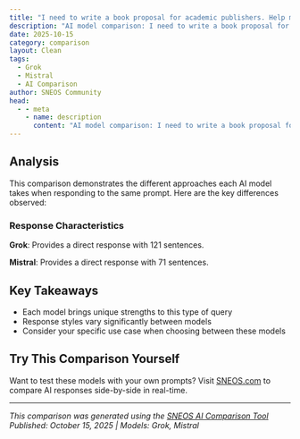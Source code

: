 ```yaml
---
title: "I need to write a book proposal for academic publishers. Help me: 1) Research appropriate publishers and series"
description: "AI model comparison: I need to write a book proposal for academic publishers. Help me: 1) Research appropriate publishers..."
date: 2025-10-15
category: comparison
layout: Clean
tags:
  - Grok
  - Mistral
  - AI Comparison
author: SNEOS Community
head:
  - - meta
    - name: description
      content: "AI model comparison: I need to write a book proposal for academic publishers. Help me: 1) Research appropriate publishers and series..."
---
```


<ChatComparison
  title="I need to write a book proposal for academic publishers. Help me: 1) Research appropriate publishers and series"
  prompt="I need to write a book proposal for academic publishers. Help me: 1) Research appropriate publishers and series"
  :responses='{"Grok": "Below, I\u0027ll help you develop a book proposal for academic publishers by focusing on your first request: researching appropriate publishers and series. Since you didn\u0027t specify the book\u0027s topic, discipline, or focus (e.g., history, sociology, STEM, literary studies), I\u0027ll provide a structured overview with examples across common academic fields. This is based on publicly available information from publisher websites, academic directories like the American Historical Association\u0027s guide, and resources such as the Association of American University Presses (AAUP). For more tailored advice, share details about your book.\n\nI\u0027ll start with key steps for your research, then list notable publishers and series. Remember, academic proposals succeed when they align with a publisher\u0027s scope\u2014emphasize originality, scholarly contribution, and market fit.\n\n### Steps to Research Publishers and Series\n1. **Define Your Fit**: Identify 5\u201310 publishers whose lists match your topic. Check their websites for \u0022submissions\u0022 or \u0022acquisitions\u0022 pages, recent titles, and editorial boards.\n2. **Use Resources**:\n   - **AAUP Directory** (aaupnet.org): Lists 140\u002B university presses with submission guidelines.\n   - **Publisher Websites**: Search for \u0022call for proposals\u0022 or browse catalogs.\n   - **Academic Databases**: JSTOR, Google Scholar, or H-Net for series in your field.\n   - **Guides**: \u0022The Book Proposal Book\u0022 by Laura Portwood-Stoker or the Chicago Manual of Style for humanities/social sciences.\n3. **Series Check**: Look for ongoing series (e.g., via publisher sites or WorldCat). These often have themed calls and faster peer review.\n4. **Query Etiquette**: Send a 1\u20132 page query letter first, including abstract, CV, and sample chapter. Avoid simultaneous full submissions unless specified.\n5. **Trends**: Prioritize open-access friendly presses (e.g., those partnering with JSTOR or DOAB) and those emphasizing diversity/inclusivity.\n\n### Notable Academic Publishers and Series\nI\u0027ve categorized by discipline, highlighting 3\u20135 per category with submission notes. Focus on university presses, as they\u0027re ideal for scholarly monographs. (Commercial academics like Routledge or Oxford University Press are included where relevant for breadth.)\n\n#### Humanities (e.g., History, Literature, Philosophy)\n- **University of Chicago Press** (uchicago.edu): Strong in cultural studies, history, and classics. Series: *Chicago Studies in Practices of Meaning* (anthropology/culture); *Synthesis* (intellectual history). Submissions: Via online portal; they seek interdisciplinary works. Recent hits: Books on global migration.\n- **Cambridge University Press** (cambridge.org): Global leader in humanities. Series: *Cambridge Studies in Medieval Literature*; *New Studies in Archaeology*. Open to proposals year-round; emphasize archival research.\n- **Princeton University Press** (press.princeton.edu): Focuses on philosophy and literature. Series: *Princeton Studies in Muslim Politics*; *Human Values*. Query editors directly; they prioritize award-winning scholars.\n- **Oxford University Press** (global.oup.com): Broad humanities scope. Series: *Oxford Studies in Modern European History*; *Oxford Philosophical Monographs*. Use their online submission system; strong on digital humanities.\n- **Tip**: For literary studies, consider Bloomsbury Academic\u0027s *New Directions in Religion and Literature* series.\n\n#### Social Sciences (e.g., Sociology, Anthropology, Political Science)\n- **University of California Press** (ucpress.edu): Excellent for sociology and anthropology. Series: *Critical American Studies*; *Global, Area, and International Archive*. Submissions via email; they favor works with public policy impact.\n- **Duke University Press** (dukeupress.edu): Cutting-edge in cultural sociology and queer studies. Series: *Perverse Modernities*; *Latin America Otherwise*. Query with abstract; known for innovative, theory-driven books.\n- **Harvard University Press** (hup.harvard.edu): Strong in political science. Series: *Harvard Kennedy School Series on Public Policy*; *Studies in Comparative Politics*. Rigorous peer review; submit full proposal.\n- **Columbia University Press** (cup.columbia.edu): Focuses on anthropology and urban studies. Series: *Columbia Studies in the Classical Tradition*; *Weatherhead Books on Asia*. Open-access options available.\n- **Tip**: Routledge (Taylor \u0026 Francis) has the *Routledge Studies in Sociology* series\u2014commercial but academic-focused; quick turnaround.\n\n#### Sciences and Interdisciplinary (e.g., Environmental Studies, STEM, Public Health)\n- **MIT Press** (mitpress.mit.edu): Leader in science, tech, and environment. Series: *Simplicity: Ideals and Realities in Literature and Philosophy* (interdisciplinary); *Inside Technology*. Submissions encouraged for innovative topics like AI ethics.\n- **Johns Hopkins University Press** (jhupbooks.press.jhu.edu): Strong in public health and environmental science. Series: *New Studies in Science and Technology*; *Studies in the History of Medicine*. Email proposals; they seek cross-disciplinary appeal.\n- **Yale University Press** (yalebooks.yale.edu): Broad science/history crossover. Series: *Yale Agrarian Studies*; *The Henry Roe Cloud Series on American Indians and Modernity*. Focus on global issues.\n- **Cornell University Press** (cornellpress.cornell.edu): Good for ecology and interdisciplinary STEM. Series: *Anthropological Horizons*; *Comstock Books in Entomology*. Query editors; supports first-time authors.\n- **Tip**: For environmental topics, University of Minnesota Press\u0027s *Indigenous Americas* series blends science and social justice.\n\n#### Regional/Global Focus (e.g., Area Studies, International)\n- **Stanford University Press** (sup.org): Excels in Asian and European studies. Series: *Emerging Frontiers in the Global Economy*; *Stanford Nuclear Age*. Online submissions; emphasize originality.\n- **University of Pennsylvania Press** (upenn.edu/pennpress): Strong in Latin American and Middle Eastern studies. Series: *The Early Modern Americas*; *Critical Studies in the History of Anthropology*. Welcomes diverse voices.\n- **Edinburgh University Press** (edinburghuniversitypress.com): UK-based, global reach. Series: *Global Shakespeare*; *Studies in Modern Poetry*. Quick response times for proposals.\n\n### Next Steps for Your Proposal\nOnce you\u0027ve shortlisted 3\u20135 publishers/series, craft your proposal (typically 10\u201320 pages):\n- **Abstract** (1 page): Hook with the problem your book solves.\n- **Chapter Outline**: Show structure and contributions.\n- **Market Analysis**: Compare to 5\u201310 similar books; explain your edge.\n- **Author Bio**: Highlight credentials.\n\nIf this aligns with your work, reply with your topic for more specific recommendations (e.g., publishers for Victorian literature or climate policy). For the full proposal process (structure, sample queries), let me know your second request!", "Mistral": "Certainly! Writing a book proposal for academic publishers involves several steps, including identifying appropriate publishers and series. Here\u2019s a guide to help you through the process:\n\n### Step 1: Research Appropriate Publishers\n\n1. **Identify Your Field and Subfield:**\n   - Determine the specific academic field and subfield your book falls under. This will help you narrow down the list of potential publishers.\n\n2. **Look at Existing Publications:**\n   - Review books similar to yours and note their publishers. This can give you a good starting point.\n\n3. **Check University Presses:**\n   - University presses are often a good fit for academic books. Look at presses associated with universities known for your field.\n\n4. **Consult Academic Databases:**\n   - Use databases like JSTOR, Google Scholar, and your university library\u2019s catalog to find books in your field and see who published them.\n\n5. **Review Publisher Websites:**\n   - Visit the websites of potential publishers to see if they have a series or list that fits your book. Look for submission guidelines and editorial policies.\n\n6. **Attend Academic Conferences:**\n   - Many academic publishers have booths at conferences. This is a great opportunity to speak directly with editors and get a sense of their interests.\n\n### Step 2: Identify Appropriate Series\n\n1. **Check Publisher Catalogs:**\n   - Most academic publishers have series dedicated to specific topics or fields. Browse their catalogs to see if your book fits into any of these series.\n\n2. **Look at Series Editors:**\n   - Identify the editors of the series and see if their research interests align with your book. This can increase the likelihood of acceptance.\n\n3. **Review Series Descriptions:**\n   - Read the descriptions of the series to ensure your book fits the scope and aims of the series.\n\n4. **Consult with Colleagues:**\n   - Ask colleagues in your field for recommendations on series that might be a good fit for your book.\n\n### Example List of Publishers and Series\n\n#### Publishers:\n1. **Oxford University Press**\n   - Series: Oxford Studies in Philosophy of Religion, Oxford Studies in Ancient Philosophy\n\n2. **Cambridge University Press**\n   - Series: Cambridge Studies in Philosophy and Public Policy, Cambridge Studies in Philosophy and Biology\n\n3. **Routledge**\n   - Series: Routledge Studies in Ethics and Moral Theory, Routledge Studies in Contemporary Philosophy\n\n4. **Palgrave Macmillan**\n   - Series: Palgrave Studies in Classical Liberalism, Palgrave Studies in Pragmatism\n\n5. **University of Chicago Press**\n   - Series: Chicago Series in Law and Society, Chicago Series in Postmodern Studies\n\n#### Series:\n1. **Oxford Studies in Philosophy of Religion**\n   - Focuses on contemporary issues in the philosophy of religion.\n\n2. **Cambridge Studies in Philosophy and Public Policy**\n   - Explores the intersection of philosophy and public policy.\n\n3. **Routledge Studies in Ethics and Moral Theory**\n   - Covers a wide range of topics in ethics and moral theory.\n\n4. **Palgrave Studies in Classical Liberalism**\n   - Focuses on classical liberal thought and its applications.\n\n5. **Chicago Series in Law and Society**\n   - Examines the relationship between law and society from various perspectives.\n\n### Step 3: Prepare Your Proposal\n\n1. **Title Page:**\n   - Include the title of your book, your name, and contact information.\n\n2. **Executive Summary:**\n   - A brief overview of your book, including its main arguments, contributions to the field, and target audience.\n\n3. **Table of Contents:**\n   - A detailed outline of your book, including chapter titles and brief descriptions.\n\n4. **Chapter Summaries:**\n   - A summary of each chapter, highlighting key points and arguments.\n\n5. **Market Analysis:**\n   - Identify your target audience and competing books. Explain how your book differs from existing works.\n\n6. **Author Bio:**\n   - Include your academic credentials, previous publications, and any relevant experience.\n\n7. **Sample Chapters:**\n   - Include one or two sample chapters to give the publisher a sense of your writing style and the content of your book.\n\n8. **Timeline:**\n   - Provide a timeline for completing the manuscript if it is not already finished.\n\n### Step 4: Submit Your Proposal\n\n1. **Follow Submission Guidelines:**\n   - Each publisher has specific guidelines for submitting proposals. Make sure to follow these closely.\n\n2. **Cover Letter:**\n   - Write a cover letter introducing yourself and your book. Highlight why your book is a good fit for the publisher and series.\n\n3. **Follow-Up:**\n   - After submitting your proposal, follow up with the publisher if you haven\u2019t heard back within a reasonable timeframe.\n\nBy following these steps, you can effectively research appropriate publishers and series for your academic book proposal. Good luck!"}' published-date="{DateTime.UtcNow:HH:mm}"
/>

## Analysis

This comparison demonstrates the different approaches each AI model takes when responding to the same prompt. Here are the key differences observed:

### Response Characteristics

**Grok**: Provides a direct response with 121 sentences. 

**Mistral**: Provides a direct response with 71 sentences. 

## Key Takeaways

- Each model brings unique strengths to this type of query
- Response styles vary significantly between models
- Consider your specific use case when choosing between these models

## Try This Comparison Yourself

Want to test these models with your own prompts? Visit [SNEOS.com](https://sneos.com) to compare AI responses side-by-side in real-time.

---

*This comparison was generated using the [SNEOS AI Comparison Tool](https://sneos.com)*
*Published: October 15, 2025 | Models: Grok, Mistral*

